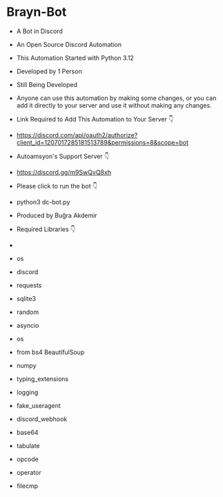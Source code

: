# Brayn-Bot
- A Bot in Discord

- An Open Source Discord Automation
- This Automation Started with Python 3.12
- Developed by 1 Person
- Still Being Developed
- Anyone can use this automation by making some changes, or you can add it directly to your server and use it without making any changes.
- Link Required to Add This Automation to Your Server 👇
- https://discord.com/api/oauth2/authorize?client_id=1207017285181513789&permissions=8&scope=bot
- Autoamsyon's Support Server 👇
- https://discord.gg/m9SwQvQ8xh
- Please click to run the bot 👇
- python3 dc-bot.py

- Produced by Buğra Akdemir


- Required Libraries 👇
- 
- os
- discord
- requests
- sqlite3
- random
- asyncio
- os
- from bs4  BeautifulSoup
- numpy
- typing_extensions
- logging
- fake_useragent
- discord_webhook
- base64
- tabulate
- opcode
- operator
- filecmp
